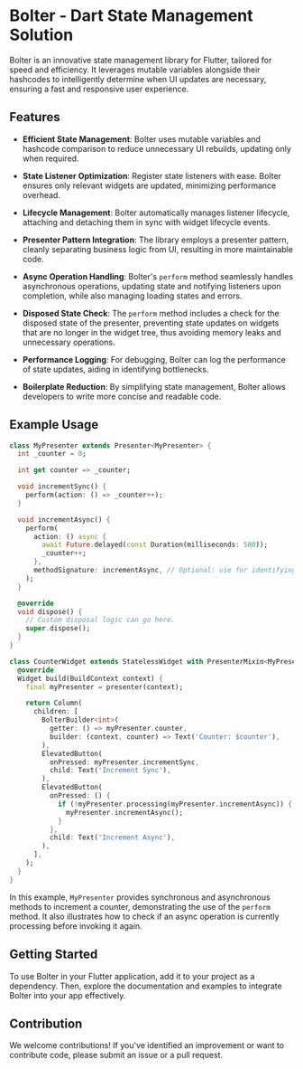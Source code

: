 # Bolter - Dart State Management Solution

Bolter is an innovative state management library for Flutter, tailored for speed and efficiency. It leverages mutable variables alongside their hashcodes to intelligently determine when UI updates are necessary, ensuring a fast and responsive user experience.

## Features

- **Efficient State Management**: Bolter uses mutable variables and hashcode comparison to reduce unnecessary UI rebuilds, updating only when required.

- **State Listener Optimization**: Register state listeners with ease. Bolter ensures only relevant widgets are updated, minimizing performance overhead.

- **Lifecycle Management**: Bolter automatically manages listener lifecycle, attaching and detaching them in sync with widget lifecycle events.

- **Presenter Pattern Integration**: The library employs a presenter pattern, cleanly separating business logic from UI, resulting in more maintainable code.

- **Async Operation Handling**: Bolter's `perform` method seamlessly handles asynchronous operations, updating state and notifying listeners upon completion, while also managing loading states and errors.

- **Disposed State Check**: The `perform` method includes a check for the disposed state of the presenter, preventing state updates on widgets that are no longer in the widget tree, thus avoiding memory leaks and unnecessary operations.

- **Performance Logging**: For debugging, Bolter can log the performance of state updates, aiding in identifying bottlenecks.

- **Boilerplate Reduction**: By simplifying state management, Bolter allows developers to write more concise and readable code.

## Example Usage

```dart
class MyPresenter extends Presenter<MyPresenter> {
  int _counter = 0;

  int get counter => _counter;

  void incrementSync() {
    perform(action: () => _counter++);
  }

  void incrementAsync() {
    perform(
      action: () async {
        await Future.delayed(const Duration(milliseconds: 500));
        _counter++;
      },
      methodSignature: incrementAsync, // Optional: use for identifying the method in processing checks.
    );
  }

  @override
  void dispose() {
    // Custom disposal logic can go here.
    super.dispose();
  }
}

class CounterWidget extends StatelessWidget with PresenterMixin<MyPresenter> {
  @override
  Widget build(BuildContext context) {
    final myPresenter = presenter(context);

    return Column(
      children: [
        BolterBuilder<int>(
          getter: () => myPresenter.counter,
          builder: (context, counter) => Text('Counter: $counter'),
        ),
        ElevatedButton(
          onPressed: myPresenter.incrementSync,
          child: Text('Increment Sync'),
        ),
        ElevatedButton(
          onPressed: () {
            if (!myPresenter.processing(myPresenter.incrementAsync)) {
              myPresenter.incrementAsync();
            }
          },
          child: Text('Increment Async'),
        ),
      ],
    );
  }
}
```

In this example, `MyPresenter` provides synchronous and asynchronous methods to increment a counter, demonstrating the use of the `perform` method. It also illustrates how to check if an async operation is currently processing before invoking it again.

## Getting Started

To use Bolter in your Flutter application, add it to your project as a dependency. Then, explore the documentation and examples to integrate Bolter into your app effectively.

## Contribution

We welcome contributions! If you've identified an improvement or want to contribute code, please submit an issue or a pull request.
